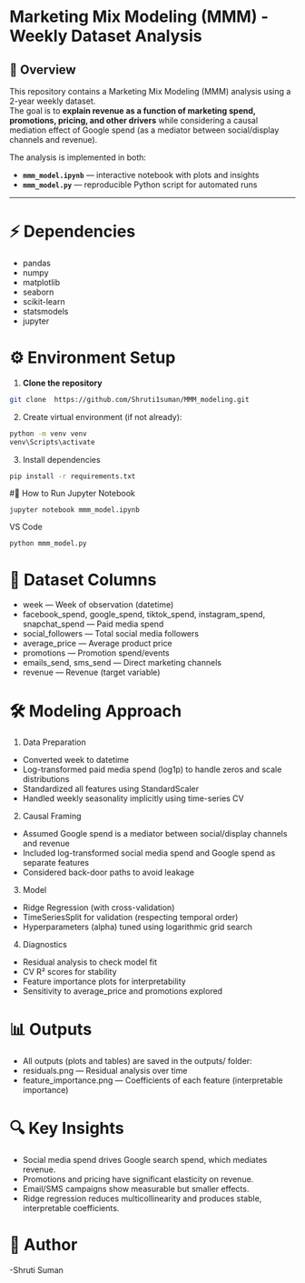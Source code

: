 # Marketing Mix Modeling (MMM) - Weekly Dataset Analysis

## 📌 Overview
This repository contains a Marketing Mix Modeling (MMM) analysis using a 2-year weekly dataset.  
The goal is to **explain revenue as a function of marketing spend, promotions, pricing, and other drivers** while considering a causal mediation effect of Google spend (as a mediator between social/display channels and revenue).

The analysis is implemented in both:
- **`mmm_model.ipynb`** — interactive notebook with plots and insights  
- **`mmm_model.py`** — reproducible Python script for automated runs  

---

# ⚡ Dependencies
- pandas
- numpy
- matplotlib
- seaborn
- scikit-learn
- statsmodels
- jupyter

# ⚙️ Environment Setup

1. **Clone the repository**
```bash
git clone  https://github.com/Shruti1suman/MMM_modeling.git

```
2. Create virtual environment (if not already):
 ```bash
 python -m venv venv
venv\Scripts\activate 
```
3. Install dependencies
``` bash
pip install -r requirements.txt
```

#🚀 How to Run
 Jupyter Notebook
 ```
jupyter notebook mmm_model.ipynb
```
VS Code
```
python mmm_model.py
```

# 🧩 Dataset Columns
- week — Week of observation (datetime)
- facebook_spend, google_spend, tiktok_spend, instagram_spend, snapchat_spend — Paid media spend
- social_followers — Total social media followers
- average_price — Average product price
- promotions — Promotion spend/events
- emails_send, sms_send — Direct marketing channels
- revenue — Revenue (target variable)

# 🛠️ Modeling Approach
1. Data Preparation
- Converted week to datetime
- Log-transformed paid media spend (log1p) to handle zeros and scale distributions
- Standardized all features using StandardScaler
- Handled weekly seasonality implicitly using time-series CV

2. Causal Framing
- Assumed Google spend is a mediator between social/display channels and revenue
- Included log-transformed social media spend and Google spend as separate features
- Considered back-door paths to avoid leakage

3. Model
- Ridge Regression (with cross-validation)
- TimeSeriesSplit for validation (respecting temporal order)
- Hyperparameters (alpha) tuned using logarithmic grid search

4. Diagnostics
- Residual analysis to check model fit
- CV R² scores for stability
- Feature importance plots for interpretability
- Sensitivity to average_price and promotions explored

# 📊 Outputs
- All outputs (plots and tables) are saved in the outputs/ folder:
- residuals.png — Residual analysis over time
- feature_importance.png — Coefficients of each feature (interpretable importance)


# 🔍 Key Insights
- Social media spend drives Google search spend, which mediates revenue.
- Promotions and pricing have significant elasticity on revenue.
- Email/SMS campaigns show measurable but smaller effects.
- Ridge regression reduces multicollinearity and produces stable, interpretable coefficients.


# 📝 Author

-Shruti Suman
